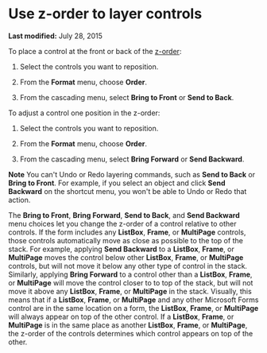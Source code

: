 
# Use z-order to layer controls

 **Last modified:** July 28, 2015

To place a control at the front or back of the  [z-order](b8bdf64f-5920-1ae9-16d0-b26d09524a30.md):




1. Select the controls you want to reposition.
    
2. From the  **Format** menu, choose **Order**.
    
3. From the cascading menu, select  **Bring to Front** or **Send to Back**.
    

To adjust a control one position in the z-order:


1. Select the controls you want to reposition.
    
2. From the  **Format** menu, choose **Order**.
    
3. From the cascading menu, select  **Bring Forward** or **Send Backward**.
    


 **Note**  You can't Undo or Redo layering commands, such as  **Send to Back** or **Bring to Front**. For example, if you select an object and click  **Send Backward** on the shortcut menu, you won't be able to Undo or Redo that action.

The  **Bring to Front**,  **Bring Forward**,  **Send to Back**, and  **Send Backward** menu choices let you change the z-order of a control relative to other controls. If the form includes any **ListBox**,  **Frame**, or  **MultiPage** controls, those controls automatically move as close as possible to the top of the stack. For example, applying **Send Backward** to a **ListBox**,  **Frame**, or  **MultiPage** moves the control below other **ListBox**,  **Frame**, or  **MultiPage** controls, but will not move it below any other type of control in the stack. Similarly, applying **Bring Forward** to a control other than a **ListBox**,  **Frame**, or  **MultiPage** will move the control closer to to top of the stack, but will not move it above any **ListBox**,  **Frame**, or  **MultiPage** in the stack.
Visually, this means that if a  **ListBox**,  **Frame**, or  **MultiPage** and any other Microsoft Forms control are in the same location on a form, the **ListBox**,  **Frame**, or  **MultiPage** will always appear on top of the other control. If a **ListBox**,  **Frame**, or  **MultiPage** is in the same place as another **ListBox**,  **Frame**, or  **MultiPage**, the z-order of the controls determines which control appears on top of the other.
